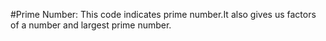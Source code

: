 #Prime Number:
This code indicates prime number.It also gives us factors of a number and largest prime number.